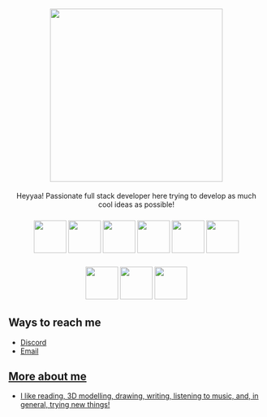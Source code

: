 <link rel="stylesheet" href="https://cdn.jsdelivr.net/gh/devicons/devicon@latest/devicon.min.css">
<h1 align="center"><img width="340" src="https://github.com/user-attachments/assets/3813d931-6fc8-4517-a664-605d7ef34fb0"/></h1>
<p align="center">Heyyaa! Passionate full stack developer here trying to develop as much cool ideas as possible! </p>
<h3 align="center">
  <img src="https://github.com/user-attachments/assets/b0eef040-06b2-49d6-9391-9ae9bf324338" width="64px"></img>
  <img src="https://github.com/user-attachments/assets/4a3c1a7b-5c57-41d9-bbcc-b681bb5955a2" width="64px"></img>
  <img src="https://github.com/user-attachments/assets/17c0d669-8916-4b0c-9308-8ed3b1a53174" width="64px"></img>
  <img src="https://github.com/user-attachments/assets/c9522012-2d91-41c2-9086-2e5d78794e36" width="64px"></img>
  <img src="https://github.com/user-attachments/assets/35baf3bf-f3c2-4bae-b4df-42c42db62f2e" width="64px"></img>
  <img src="https://github.com/user-attachments/assets/b9db5dd7-0e9e-4db6-953b-cfc1067375da" width="64px"></img>
</h3>
<h3 align="center">
  <img src="https://github.com/user-attachments/assets/97007717-41d6-41f0-9dea-2a9a792f58e2" width="64px"></img>
  <img src="https://github.com/user-attachments/assets/98e2abe4-9e9d-4d01-b5b8-6030c03cda6d" width="64px"></img>
  <img src="https://github.com/user-attachments/assets/4728ff25-b21a-49c9-9a0d-94688e9f204d" width="64px"></img>
</h3>

<h2>Ways to reach me</h2>
<ul>
<li><a href="https://discordapp.com/users/988890854213169202">Discord</li>
<li><a href="mailto: catinboxed@gmail.com">Email</li>
</ul>
  
<h2> More about me </h2>
<ul>
<li>I like reading, 3D modelling, drawing, writing, listening to music, and, in general, trying new things!</li>
</ul>
